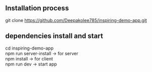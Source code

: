 ## Installation process
git clone https://github.com/Deepakolee785/inspiring-demo-app.git

## dependencies install and start
cd inspiring-demo-app <br>
npm run server-install -> for server <br>
npm install -> for client <br>
npm run dev -> start app <br>


